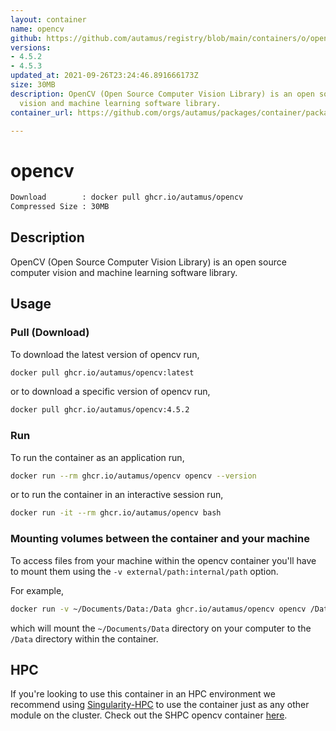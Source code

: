 ```yaml
---
layout: container
name: opencv
github: https://github.com/autamus/registry/blob/main/containers/o/opencv/spack.yaml
versions:
- 4.5.2
- 4.5.3
updated_at: 2021-09-26T23:24:46.891666173Z
size: 30MB
description: OpenCV (Open Source Computer Vision Library) is an open source computer
  vision and machine learning software library.
container_url: https://github.com/orgs/autamus/packages/container/package/opencv

---
```

# opencv
```bash 
Download        : docker pull ghcr.io/autamus/opencv
Compressed Size : 30MB
```

## Description
OpenCV (Open Source Computer Vision Library) is an open source computer vision and machine learning software library.

## Usage
### Pull (Download)
To download the latest version of opencv run,

```bash
docker pull ghcr.io/autamus/opencv:latest
```

or to download a specific version of opencv run,

```bash
docker pull ghcr.io/autamus/opencv:4.5.2
```
### Run
To run the container as an application run,
```bash
docker run --rm ghcr.io/autamus/opencv opencv --version
```

or to run the container in an interactive session run,
```bash
docker run -it --rm ghcr.io/autamus/opencv bash
```

### Mounting volumes between the container and your machine
To access files from your machine within the opencv container you'll have to mount them using the `-v external/path:internal/path` option.

For example,
```bash
docker run -v ~/Documents/Data:/Data ghcr.io/autamus/opencv opencv /Data/myData.csv
```
which will mount the `~/Documents/Data` directory on your computer to the `/Data` directory within the container.

## HPC
If you're looking to use this container in an HPC environment we recommend using [Singularity-HPC](https://singularity-hpc.readthedocs.io) to use the container just as any other module on the cluster. Check out the SHPC opencv container [here](https://singularityhub.github.io/singularity-hpc/r/ghcr.io-autamus-opencv/).